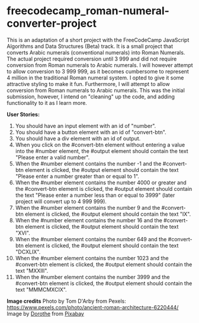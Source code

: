 # freecodecamp_roman-numeral-converter-project

This is an adaptation of a short project with the FreeCodeCamp JavaScript Algorithms and Data Structures (Beta) track. It is a small project that converts Arabic numerals (conventional numerals) into Roman Numerals. The actual project required conversion until 3 999 and did not require conversion from Roman numerals to Arabic numerals. I will however attempt to allow conversion to 3 999 999, as it becomes cumbersome to represent 4 million in the traditional Roman numeral system. I opted to give it some attractive styling to make it fun. Furthermore, I will attempt to allow conversion from Roman numerals to Arabic numerals. This was the initial submission, however, I intend on "cleaning" up the code, and adding functionality to it as I learn more.

**User Stories:**
1. You should have an input element with an id of "number".
2. You should have a button element with an id of "convert-btn".
3. You should have a div element with an id of output.
4. When you click on the #convert-btn element without entering a value into the #number element, the #output element should contain the text "Please enter a valid number".
5. When the #number element contains the number -1 and the #convert-btn element is clicked, the #output element should contain the text "Please enter a number greater than or equal to 1".
6. When the #number element contains the number 4000 or greater and the #convert-btn element is clicked, the #output element should contain the text "Please enter a number less than or equal to 3999" (later project will convert up to 4 999 999).
7. When the #number element contains the number 9 and the #convert-btn element is clicked, the #output element should contain the text "IX".
8. When the #number element contains the number 16 and the #convert-btn element is clicked, the #output element should contain the text "XVI".
9. When the #number element contains the number 649 and the #convert-btn element is clicked, the #output element should contain the text "DCXLIX".
10. When the #number element contains the number 1023 and the #convert-btn element is clicked, the #output element should contain the text "MXXIII".
11. When the #number element contains the number 3999 and the #convert-btn element is clicked, the #output element should contain the text "MMMCMXCIX".

**Image credits**
Photo by Tom D'Arby from Pexels: https://www.pexels.com/photo/ancient-roman-architecture-6220444/
Image by <a href="https://pixabay.com/users/darkmoon_art-1664300/?utm_source=link-attribution&utm_medium=referral&utm_campaign=image&utm_content=3561710">Dorothe</a> from <a href="https://pixabay.com//?utm_source=link-attribution&utm_medium=referral&utm_campaign=image&utm_content=3561710">Pixabay</a>
